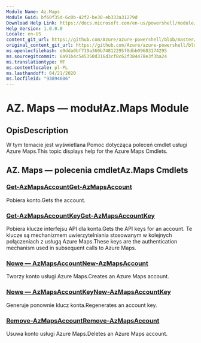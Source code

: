 ```yaml
---
Module Name: Az.Maps
Module Guid: bf60f35d-6c0b-42f2-be30-eb333a31279d
Download Help Link: https://docs.microsoft.com/en-us/powershell/module/az.maps
Help Version: 1.0.0.0
Locale: en-US
content_git_url: https://github.com/Azure/azure-powershell/blob/master/src/Maps/Maps/help/Az.Maps.md
original_content_git_url: https://github.com/Azure/azure-powershell/blob/master/src/Maps/Maps/help/Az.Maps.md
ms.openlocfilehash: e9dda0bf719a360b74812295f8dbb09683174295
ms.sourcegitcommit: 6a91b4c545350d316d3cf8c62f384478e3f3ba24
ms.translationtype: MT
ms.contentlocale: pl-PL
ms.lasthandoff: 04/21/2020
ms.locfileid: "93894606"
---
```

# <span data-ttu-id="ef16c-101">AZ. Maps — moduł</span><span class="sxs-lookup"><span data-stu-id="ef16c-101">Az.Maps Module</span></span>
## <span data-ttu-id="ef16c-102">Opis</span><span class="sxs-lookup"><span data-stu-id="ef16c-102">Description</span></span>
<span data-ttu-id="ef16c-103">W tym temacie jest wyświetlana Pomoc dotycząca poleceń cmdlet usługi Azure Maps.</span><span class="sxs-lookup"><span data-stu-id="ef16c-103">This topic displays help for the Azure Maps Cmdlets.</span></span>

## <span data-ttu-id="ef16c-104">AZ. Maps — polecenia cmdlet</span><span class="sxs-lookup"><span data-stu-id="ef16c-104">Az.Maps Cmdlets</span></span>
### [<span data-ttu-id="ef16c-105">Get-AzMapsAccount</span><span class="sxs-lookup"><span data-stu-id="ef16c-105">Get-AzMapsAccount</span></span>](Get-AzMapsAccount.md)
<span data-ttu-id="ef16c-106">Pobiera konto.</span><span class="sxs-lookup"><span data-stu-id="ef16c-106">Gets the account.</span></span>

### [<span data-ttu-id="ef16c-107">Get-AzMapsAccountKey</span><span class="sxs-lookup"><span data-stu-id="ef16c-107">Get-AzMapsAccountKey</span></span>](Get-AzMapsAccountKey.md)
<span data-ttu-id="ef16c-108">Pobiera klucze interfejsu API dla konta.</span><span class="sxs-lookup"><span data-stu-id="ef16c-108">Gets the API keys for an account.</span></span>
<span data-ttu-id="ef16c-109">Te klucze są mechanizmem uwierzytelniania stosowanym w kolejnych połączeniach z usługą Azure Maps.</span><span class="sxs-lookup"><span data-stu-id="ef16c-109">These keys are the authentication mechanism used in subsequent calls to Azure Maps.</span></span>

### [<span data-ttu-id="ef16c-110">Nowe — AzMapsAccount</span><span class="sxs-lookup"><span data-stu-id="ef16c-110">New-AzMapsAccount</span></span>](New-AzMapsAccount.md)
<span data-ttu-id="ef16c-111">Tworzy konto usługi Azure Maps.</span><span class="sxs-lookup"><span data-stu-id="ef16c-111">Creates an Azure Maps account.</span></span>

### [<span data-ttu-id="ef16c-112">Nowe — AzMapsAccountKey</span><span class="sxs-lookup"><span data-stu-id="ef16c-112">New-AzMapsAccountKey</span></span>](New-AzMapsAccountKey.md)
<span data-ttu-id="ef16c-113">Generuje ponownie klucz konta.</span><span class="sxs-lookup"><span data-stu-id="ef16c-113">Regenerates an account key.</span></span>

### [<span data-ttu-id="ef16c-114">Remove-AzMapsAccount</span><span class="sxs-lookup"><span data-stu-id="ef16c-114">Remove-AzMapsAccount</span></span>](Remove-AzMapsAccount.md)
<span data-ttu-id="ef16c-115">Usuwa konto usługi Azure Maps.</span><span class="sxs-lookup"><span data-stu-id="ef16c-115">Deletes an Azure Maps account.</span></span>

